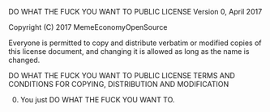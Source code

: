 DO WHAT THE FUCK YOU WANT TO PUBLIC LICENSE
        Version 0, April 2017

Copyright (C) 2017 MemeEconomyOpenSource

Everyone is permitted to copy and distribute verbatim or modified
copies of this license document, and changing it is allowed as long
as the name is changed.

DO WHAT THE FUCK YOU WANT TO PUBLIC LICENSE
TERMS AND CONDITIONS FOR COPYING, DISTRIBUTION AND MODIFICATION

0. You just DO WHAT THE FUCK YOU WANT TO.
